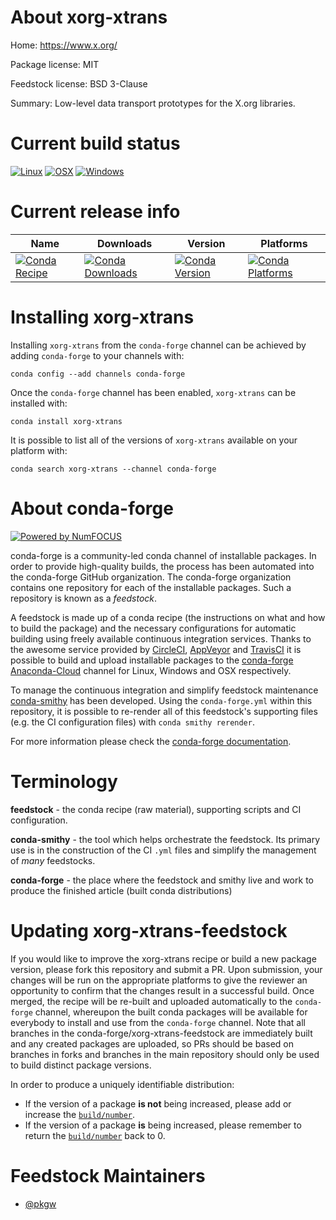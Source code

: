 <!--
# -*- mode: jinja -*-
-->

About xorg-xtrans
=================

Home: https://www.x.org/

Package license: MIT

Feedstock license: BSD 3-Clause

Summary: Low-level data transport prototypes for the X.org libraries.



Current build status
====================

[![Linux](https://img.shields.io/circleci/project/github/conda-forge/xorg-xtrans-feedstock/master.svg?label=Linux)](https://circleci.com/gh/conda-forge/xorg-xtrans-feedstock)
[![OSX](https://img.shields.io/travis/conda-forge/xorg-xtrans-feedstock/master.svg?label=macOS)](https://travis-ci.org/conda-forge/xorg-xtrans-feedstock)
[![Windows](https://img.shields.io/appveyor/ci/conda-forge/xorg-xtrans-feedstock/master.svg?label=Windows)](https://ci.appveyor.com/project/conda-forge/xorg-xtrans-feedstock/branch/master)

Current release info
====================

| Name | Downloads | Version | Platforms |
| --- | --- | --- | --- |
| [![Conda Recipe](https://img.shields.io/badge/recipe-xorg--xtrans-green.svg)](https://anaconda.org/conda-forge/xorg-xtrans) | [![Conda Downloads](https://img.shields.io/conda/dn/conda-forge/xorg-xtrans.svg)](https://anaconda.org/conda-forge/xorg-xtrans) | [![Conda Version](https://img.shields.io/conda/vn/conda-forge/xorg-xtrans.svg)](https://anaconda.org/conda-forge/xorg-xtrans) | [![Conda Platforms](https://img.shields.io/conda/pn/conda-forge/xorg-xtrans.svg)](https://anaconda.org/conda-forge/xorg-xtrans) |

Installing xorg-xtrans
======================

Installing `xorg-xtrans` from the `conda-forge` channel can be achieved by adding `conda-forge` to your channels with:

```
conda config --add channels conda-forge
```

Once the `conda-forge` channel has been enabled, `xorg-xtrans` can be installed with:

```
conda install xorg-xtrans
```

It is possible to list all of the versions of `xorg-xtrans` available on your platform with:

```
conda search xorg-xtrans --channel conda-forge
```


About conda-forge
=================

[![Powered by NumFOCUS](https://img.shields.io/badge/powered%20by-NumFOCUS-orange.svg?style=flat&colorA=E1523D&colorB=007D8A)](http://numfocus.org)

conda-forge is a community-led conda channel of installable packages.
In order to provide high-quality builds, the process has been automated into the
conda-forge GitHub organization. The conda-forge organization contains one repository
for each of the installable packages. Such a repository is known as a *feedstock*.

A feedstock is made up of a conda recipe (the instructions on what and how to build
the package) and the necessary configurations for automatic building using freely
available continuous integration services. Thanks to the awesome service provided by
[CircleCI](https://circleci.com/), [AppVeyor](https://www.appveyor.com/)
and [TravisCI](https://travis-ci.org/) it is possible to build and upload installable
packages to the [conda-forge](https://anaconda.org/conda-forge)
[Anaconda-Cloud](https://anaconda.org/) channel for Linux, Windows and OSX respectively.

To manage the continuous integration and simplify feedstock maintenance
[conda-smithy](https://github.com/conda-forge/conda-smithy) has been developed.
Using the ``conda-forge.yml`` within this repository, it is possible to re-render all of
this feedstock's supporting files (e.g. the CI configuration files) with ``conda smithy rerender``.

For more information please check the [conda-forge documentation](https://conda-forge.org/docs/).

Terminology
===========

**feedstock** - the conda recipe (raw material), supporting scripts and CI configuration.

**conda-smithy** - the tool which helps orchestrate the feedstock.
                   Its primary use is in the construction of the CI ``.yml`` files
                   and simplify the management of *many* feedstocks.

**conda-forge** - the place where the feedstock and smithy live and work to
                  produce the finished article (built conda distributions)


Updating xorg-xtrans-feedstock
==============================

If you would like to improve the xorg-xtrans recipe or build a new
package version, please fork this repository and submit a PR. Upon submission,
your changes will be run on the appropriate platforms to give the reviewer an
opportunity to confirm that the changes result in a successful build. Once
merged, the recipe will be re-built and uploaded automatically to the
`conda-forge` channel, whereupon the built conda packages will be available for
everybody to install and use from the `conda-forge` channel.
Note that all branches in the conda-forge/xorg-xtrans-feedstock are
immediately built and any created packages are uploaded, so PRs should be based
on branches in forks and branches in the main repository should only be used to
build distinct package versions.

In order to produce a uniquely identifiable distribution:
 * If the version of a package **is not** being increased, please add or increase
   the [``build/number``](https://conda.io/docs/user-guide/tasks/build-packages/define-metadata.html#build-number-and-string).
 * If the version of a package **is** being increased, please remember to return
   the [``build/number``](https://conda.io/docs/user-guide/tasks/build-packages/define-metadata.html#build-number-and-string)
   back to 0.

Feedstock Maintainers
=====================

* [@pkgw](https://github.com/pkgw/)

